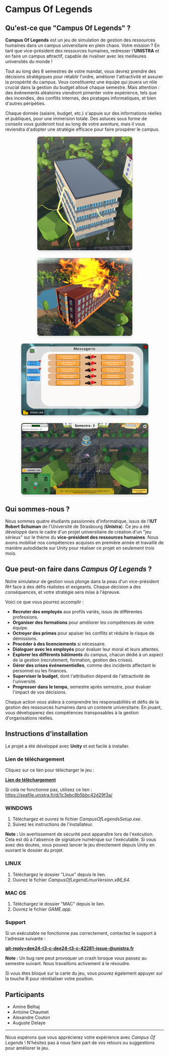 # Campus Of Legends

## Qu'est-ce que "Campus Of Legends" ?

**Campus Of Legends** est un jeu de simulation de gestion des ressources humaines dans un campus universitaire en plein chaos. Votre mission ? En tant que vice-président des ressources humaines, redresser l'**UNISTRA** et en faire un campus attractif, capable de rivaliser avec les meilleures universités du monde !

Tout au long des 8 semestres de votre mandat, vous devrez prendre des décisions stratégiques pour rétablir l'ordre, améliorer l'attractivité et assurer la prospérité du campus. Vous constituerez une équipe qui jouera un rôle crucial dans la gestion du budget alloué chaque semestre. Mais attention : des événements aléatoires viendront pimenter votre expérience, tels que des incendies, des conflits internes, des piratages informatiques, et bien d'autres péripéties.

Chaque donnée (salaire, budget, etc.) s'appuie sur des informations réelles et publiques, pour une immersion totale. Des astuces sous forme de conseils vous guideront tout au long de votre aventure, mais il vous reviendra d'adopter une stratégie efficace pour faire prospérer le campus.

<div style="display: flex; flex-direction: column; align-items: center; gap: 20px;">
    <div style="width: 60%; box-sizing: border-box;">
        <img src="./ReadMeImage/batHack.png"
             alt="Piratage du bâtiment"
             style="width: 100%; height: auto; border: 1px solid #ccc; border-radius: 8px; box-shadow: 0 4px 8px rgba(0, 0, 0, 0.1);">
    </div>
    <div style="width: 60%; box-sizing: border-box;">
        <img src="./ReadMeImage/batEnFeu.png"
             alt="Bâtiment en feu"
             style="width: 100%; height: auto; border: 1px solid #ccc; border-radius: 8px; box-shadow: 0 4px 8px rgba(0, 0, 0, 0.1);">
    </div>
    <div style="width: 80%; box-sizing: border-box;">
        <img src="./ReadMeImage/empasContent.png"
             alt="Employés mécontents"
             style="width: 100%; height: auto; border: 1px solid #ccc; border-radius: 8px; box-shadow: 0 4px 8px rgba(0, 0, 0, 0.1);">
    </div>
    <div style="width: 80%; box-sizing: border-box;">
        <img src="./ReadMeImage/gameplay.png"
             alt="GamePlay"
             style="width: 100%; height: auto; border: 1px solid #ccc; border-radius: 8px; box-shadow: 0 4px 8px rgba(0, 0, 0, 0.1);">
    </div>
</div>


## Qui sommes-nous ?

Nous sommes quatre étudiants passionnés d'informatique, issus de l'**IUT Robert Schuman** de l'Université de Strasbourg (**Unistra**). Ce jeu a été développé dans le cadre d'un projet universitaire de création d'un "jeu sérieux" sur le thème du **vice-président des ressources humaines**. Nous avons mobilisé nos compétences acquises en première année et travaillé de manière autodidacte sur Unity pour réaliser ce projet en seulement trois mois.

## Que peut-on faire dans *Campus Of Legends* ?

Notre simulateur de gestion vous plonge dans la peau d'un vice-président RH face à des défis réalistes et exigeants. Chaque décision a des conséquences, et votre stratégie sera mise à l'épreuve.

Voici ce que vous pourrez accomplir :

- **Recruter des employés** aux profils variés, issus de différentes professions.
- **Organiser des formations** pour améliorer les compétences de votre équipe.
- **Octroyer des primes** pour apaiser les conflits et réduire le risque de démissions.
- **Procéder à des licenciements** si nécessaire.
- **Dialoguer avec les employés** pour évaluer leur moral et leurs attentes.
- **Explorer les différents bâtiments** du campus, chacun dédié à un aspect de la gestion (recrutement, formation, gestion des crises).
- **Gérer des crises événementielles**, comme des incidents affectant le personnel ou les finances.
- **Superviser le budget**, dont l'attribution dépend de l'attractivité de l'université.
- **Progresser dans le temps**, semestre après semestre, pour évaluer l'impact de vos décisions.

Chaque action vous aidera à comprendre les responsabilités et défis de la gestion des ressources humaines dans un contexte universitaire. En jouant, vous développerez des compétences transposables à la gestion d'organisations réelles.

## Instructions d'installation

Le projet a été développé avec **Unity** et est facile à installer.

### Lien de téléchargement

Cliquez sur ce lien pour télécharger le jeu :

[**Lien de téléchargement**](https://seafile.unistra.fr/d/1c3ebc8b5bbc42d29f3a/)

Si cela ne fonctionne pas, utilisez ce lien : https://seafile.unistra.fr/d/1c3ebc8b5bbc42d29f3a/

### WINDOWS

1. Téléchargez et ouvrez le fichier *CampusOfLegendsSetup.exe*.
2. Suivez les instructions de l'installateur.

**Note :** Un avertissement de sécurité peut apparaître lors de l'exécution. Cela est dû à l'absence de signature numérique sur l'exécutable. Si vous avez des doutes, vous pouvez lancer le jeu directement depuis Unity en ouvrant le dossier du projet.

### LINUX

1. Téléchargez le dossier "Linux" depuis le lien.
2. Ouvrez le fichier *CampusOfLegendLinuxVersion.x86_64*.

### MAC OS

1. Téléchargez le dossier "MAC" depuis le lien.
2. Ouvrez le fichier *GAME.app*.

### Support

Si un exécutable ne fonctionne pas correctement, contactez le support à l'adresse suivante :

**git-reply+dee24-t3-c-dee24-t3-c-42281-issue-@unistra.fr**

**Note :** Un bug rare peut provoquer un crash lorsque vous passez au semestre suivant. Nous travaillons activement à le résoudre.

Si vous êtes bloqué sur la carte du jeu, vous pouvez également appuyer sur la touche R pour réinitialiser votre position.

## Participants

- Amine Belhaj
- Antoine Chaumet
- Alexandre Couton
- Auguste Delaye

---
Nous espérons que vous apprécierez votre expérience avec *Campus Of Legends* ! N'hésitez pas à nous faire part de vos retours ou suggestions pour améliorer le jeu.

